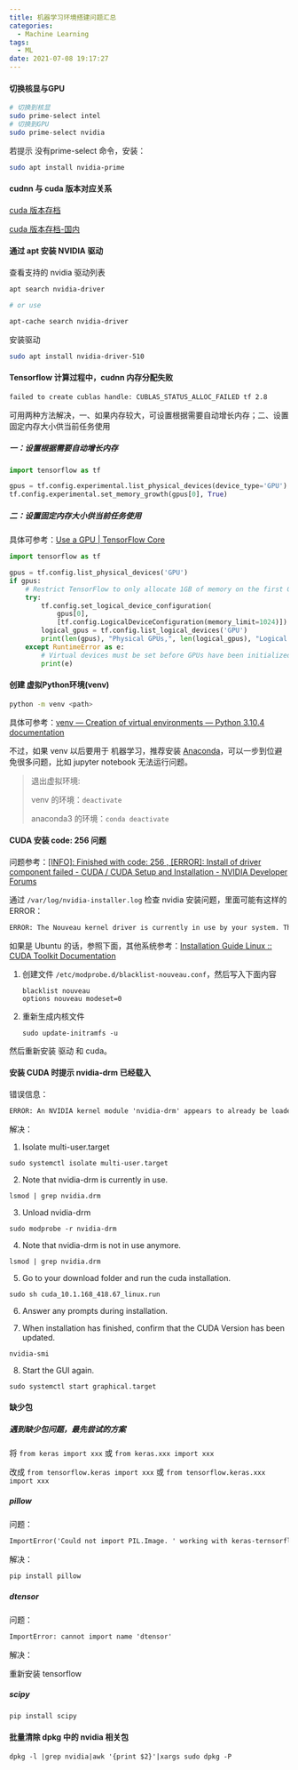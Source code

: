 ```yaml
---
title: 机器学习环境搭建问题汇总
categories:
  - Machine Learning
tags:
  - ML
date: 2021-07-08 19:17:27
---
```


#### 切换核显与GPU

```bash
# 切换到核显
sudo prime-select intel
# 切换到GPU
sudo prime-select nvidia
```

若提示 没有prime-select 命令，安装：

```bash
sudo apt install nvidia-prime
```

#### cudnn 与 cuda 版本对应关系

[cuda 版本存档](https://developer.nvidia.com/cuda-toolkit-archive)

[cuda 版本存档-国内](https://developer.download.nvidia.cn/compute/cuda/repos/)

#### 通过 apt 安装 NVIDIA 驱动

查看支持的 nvidia 驱动列表

```bash
apt search nvidia-driver

# or use

apt-cache search nvidia-driver
```

安装驱动

```bash
sudo apt install nvidia-driver-510
```

#### Tensorflow 计算过程中，cudnn 内存分配失败

```tex
failed to create cublas handle: CUBLAS_STATUS_ALLOC_FAILED tf 2.8
```

可用两种方法解决，一、如果内存较大，可设置根据需要自动增长内存；二、设置固定内存大小供当前任务使用

##### 一：设置根据需要自动增长内存

```python
import tensorflow as tf

gpus = tf.config.experimental.list_physical_devices(device_type='GPU')
tf.config.experimental.set_memory_growth(gpus[0], True)
```

##### 二：设置固定内存大小供当前任务使用

具体可参考：[Use a GPU  |  TensorFlow Core](https://www.tensorflow.org/guide/gpu#limiting_gpu_memory_growth)

```python
import tensorflow as tf

gpus = tf.config.list_physical_devices('GPU')
if gpus:
    # Restrict TensorFlow to only allocate 1GB of memory on the first GPU
    try:
        tf.config.set_logical_device_configuration(
            gpus[0],
            [tf.config.LogicalDeviceConfiguration(memory_limit=1024)])
        logical_gpus = tf.config.list_logical_devices('GPU')
        print(len(gpus), "Physical GPUs,", len(logical_gpus), "Logical GPUs")
    except RuntimeError as e:
        # Virtual devices must be set before GPUs have been initialized
        print(e)
```

#### 创建 虚拟Python环境(venv)

```bash
python -m venv <path>
```

具体可参考：[venv — Creation of virtual environments — Python 3.10.4 documentation](https://docs.python.org/3/library/venv.html)

不过，如果 venv 以后要用于 机器学习，推荐安装 [Anaconda](https://www.anaconda.com/products/distribution#Downloads)，可以一步到位避免很多问题，比如 jupyter notebook 无法运行问题。

> 退出虚拟环境:
>
> venv 的环境：`deactivate`
>
> anaconda3 的环境：`conda deactivate`

#### CUDA 安装 code: 256 问题

问题参考：[[INFO]: Finished with code: 256 , [ERROR]: Install of driver component failed - CUDA / CUDA Setup and Installation - NVIDIA Developer Forums](https://forums.developer.nvidia.com/t/info-finished-with-code-256-error-install-of-driver-component-failed/107661)

通过 `/var/log/nvidia-installer.log` 检查 nvidia 安装问题，里面可能有这样的 ERROR：

```tex
ERROR: The Nouveau kernel driver is currently in use by your system. This driver is incompatible with the NVIDIA driver, and must be disabled before proceeding.
```

如果是 Ubuntu 的话，参照下面，其他系统参考：[Installation Guide Linux :: CUDA Toolkit Documentation](https://docs.nvidia.com/cuda/cuda-installation-guide-linux/index.html#runfile-nouveau)

1. 创建文件 `/etc/modprobe.d/blacklist-nouveau.conf`，然后写入下面内容

    ```
    blacklist nouveau
    options nouveau modeset=0
    ```

2. 重新生成内核文件

    ```
    sudo update-initramfs -u
    ```



然后重新安装 驱动 和 cuda。

#### 安装 CUDA 时提示 nvidia-drm 已经载入

错误信息：

```tex
ERROR: An NVIDIA kernel module 'nvidia-drm' appears to already be loaded in your kernel.  This may be because it is in use (for example, by an X server, a CUDA program, or the NVIDIA Persistence Daemon), but this may also happen if your kernel was configured without support for module unloading.  Please be sure to exit any programs that may be using the GPU(s) before attempting to upgrade your driver.  If no GPU-based programs are running, you know that your kernel supports module unloading, and you still receive this message, then an error may have occured that has corrupted an NVIDIA kernel module's usage count, for which the simplest remedy is to reboot your computer.
```

解决：

1. Isolate multi-user.target

```
sudo systemctl isolate multi-user.target
```

2. Note that nvidia-drm is currently in use.

```
lsmod | grep nvidia.drm
```

3. Unload nvidia-drm

```
sudo modprobe -r nvidia-drm
```

4. Note that nvidia-drm is not in use anymore.

```
lsmod | grep nvidia.drm
```

5. Go to your download folder and run the cuda installation.

```
sudo sh cuda_10.1.168_418.67_linux.run
```

6. Answer any prompts during installation.

7. When installation has finished, confirm that the CUDA Version has been updated.

```
nvidia-smi
```

8. Start the GUI again.

```
sudo systemctl start graphical.target
```

#### 缺少包

##### 遇到缺少包问题，最先尝试的方案

将 `from keras import xxx` 或 `from keras.xxx import xxx` 

改成 `from tensorflow.keras import xxx` 或 `from tensorflow.keras.xxx import xxx`

##### pillow

问题：

```tex
ImportError('Could not import PIL.Image. ' working with keras-ternsorflow
```

解决：

```bash
pip install pillow
```

##### dtensor

问题：

```tex
ImportError: cannot import name 'dtensor'
```

解决：

重新安装 tensorflow

##### scipy

```bash
pip install scipy
```

#### 批量清除 dpkg 中的 nvidia 相关包

```
dpkg -l |grep nvidia|awk '{print $2}'|xargs sudo dpkg -P
```
